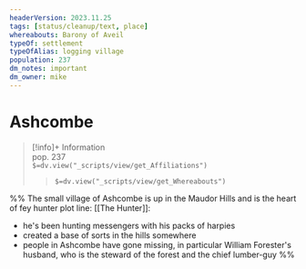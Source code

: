 ```yaml
---
headerVersion: 2023.11.25
tags: [status/cleanup/text, place]
whereabouts: Barony of Aveil
typeOf: settlement
typeOfAlias: logging village
population: 237
dm_notes: important
dm_owner: mike
---
```

# Ashcombe
>[!info]+ Information  
> pop. 237  
> `$=dv.view("_scripts/view/get_Affiliations")`  
>> `$=dv.view("_scripts/view/get_Whereabouts")`

%% 
The small village of Ashcombe is up in the Maudor Hills and is the heart of fey hunter plot line:
[[The Hunter]]:
* he's been hunting messengers with his packs of harpies
* created a base of sorts in the hills somewhere
* people in Ashcombe have gone missing, in particular William Forester's husband, who is the steward of the forest and the chief lumber-guy
%%